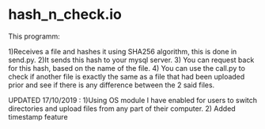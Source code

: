# hash_n_check.io
This programm: 

1)Receives a file and hashes it using SHA256 algorithm, this is done in send.py. 
2)It sends this hash to your mysql server. 
3) You can request back for this hash, based on the name of the file. 
4) You can use the call.py to check if another file is exactly the same as a file that had been uploaded prior and see if there is any difference between the 2 said files.  

UPDATED 17/10/2019 :
1)Using OS module I have enabled for users to switch directories and upload files from any part of their computer. 
2) Added timestamp feature
